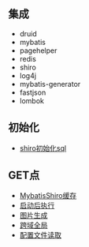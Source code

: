 
## 集成
* druid
* mybatis
* pagehelper
* redis
* shiro
* log4j
* mybatis-generator
* fastjson
* lombok

## 初始化
* [shiro初始化sql](/assert/sql/shiro.sql)

## GET点
* [MybatisShiro缓存](/src/main/java/site/yuyanjia/template/common/config/MybatisRedisCache.java)
* [启动后执行](/src/main/java/site/yuyanjia/template/common/config/SpringApplicationRunner.java)
* [图片生成](/src/main/java/site/yuyanjia/template/common/util/ImageUtil.java)
* [跨域全局](/src/main/java/site/yuyanjia/template/common/config/CorssOriginConfig.java)
* [配置文件读取](/src/main/java/site/yuyanjia/template/common/config/ApplicationProperties.java)